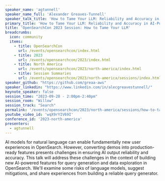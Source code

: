 ```yaml
---
speaker_name: 'agtunnell'
speaker_name_full: 'Alexander Greaves-Tunnell'
speaker_talk_title: 'How to Tame Your LLM: Reliability and Accuracy in AI-Powered Query Generation for OpenSearch'
primary_title: 'How to Tame Your LLM: Reliability and Accuracy in AI-Powered Query Generation for OpenSearch'
title: 'OpenSearchCon 2023 Session: How to Tame Your LLM'
breadcrumbs:
  icon: community
  items:
    - title: OpenSearchCon
      url: /events/opensearchcon/index.html
    - title: 2023
      url: /events/opensearchcon/2023/index.html
    - title: North America
      url: /events/opensearchcon/2023/north-america/index.html
    - title: Session Summaries
      url: /events/opensearchcon/2023/north-america/sessions/index.html
speaker_github: "https://github.com/greaa-aws"
speaker_linkedin: "https://www.linkedin.com/in/alecgreavestunnell/"
keynote_speaker: false
session_time: "2023-09-28 - 2:00pm-2:40pm"
session_room: "Willow"
session_track: "Search"
permalink: '/events/opensearchcon/2023/north-america/sessions/how-to-tame-your-llm-reliability-and-accuracy-in-ai-powered-query-generation-for-opensearch.html'
youtube_video_id: 'wqX9rYIV69I'
conference_id: '2023-north-america'
presenters:
  - agtunnell
---
```


AI models for natural language can enable fundamentally new user experiences in OpenSearch. However, converting demos into production-ready features presents challenges in ensuring AI output reliability and accuracy. This talk will address these challenges in the context of building new AI-powered features for query generation and data exploration in OpenSearch. We'll examine some risks of language models, suggest mitigations, and share experiences from building a reliable query generator.
